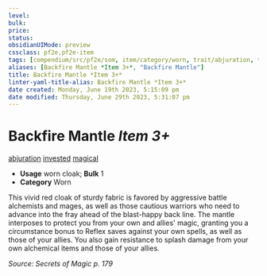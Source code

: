```yaml
---
level:
bulk:
price:
status:
obsidianUIMode: preview
cssclass: pf2e,pf2e-item
tags: [compendium/src/pf2e/som, item/category/worn, trait/abjuration, trait/invested, trait/magical]
aliases: [Backfire Mantle *Item 3+*, "Backfire Mantle"]
title: Backfire Mantle *Item 3+*
linter-yaml-title-alias: Backfire Mantle *Item 3+*
date created: Monday, June 19th 2023, 5:15:09 pm
date modified: Thursday, June 29th 2023, 5:31:07 pm
---
```


# Backfire Mantle *Item 3+*

[abjuration](rules/traits/abjuration.md) [invested](rules/traits/invested.md) [magical](rules/traits/magical.md)  

- **Usage** worn cloak; **Bulk** 1
- **Category** Worn

This vivid red cloak of sturdy fabric is favored by aggressive battle alchemists and mages, as well as those cautious warriors who need to advance into the fray ahead of the blast-happy back line. The mantle interposes to protect you from your own and allies' magic, granting you a circumstance bonus to Reflex saves against your own spells, as well as those of your allies. You also gain resistance to splash damage from your own alchemical items and those of your allies.

*Source: Secrets of Magic p. 179*
